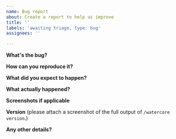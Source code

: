 ```yaml
---
name: Bug report
about: Create a report to help us improve
title: ''
labels: 'awaiting triage, type: bug'
assignees: ''

---
```


**What's the bug?**

**How can you reproduce it?**

**What did you expect to happen?**

**What actually happened?**

**Screenshots if applicable**

**Version** (please attach a screenshot of the full output of `/watercore version`.)

**Any other details?**
